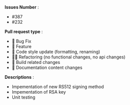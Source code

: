 **Issues Number** : 
- #387
- #232  

**Pull request type** :  

- 🐞 Bug Fix
- 🦌 Feature
- 🤴 Code style update (formatting, renaming)
- 🏇🏼 Refactoring (no functional changes, no api changes)
- 🏅 Build related changes
- 🦧 Documentation content changes

**Descriptions** :  

- Impementation of new RS512 signing method
- Impementation of RSA key
- Unit testing 